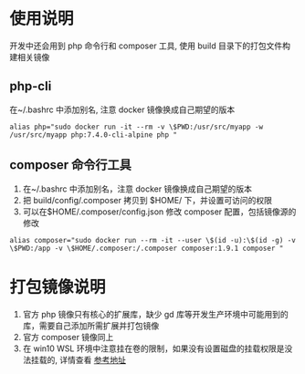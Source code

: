 # 使用说明
开发中还会用到 php 命令行和 composer 工具, 使用 build 目录下的打包文件构建相关镜像
## php-cli
在~/.bashrc 中添加别名, 注意 docker 镜像换成自己期望的版本
```
alias php="sudo docker run -it --rm -v \$PWD:/usr/src/myapp -w /usr/src/myapp php:7.4.0-cli-alpine php "
```
## composer 命令行工具
1. 在~/.bashrc 中添加别名，注意 docker 镜像换成自己期望的版本  
2. 把 build/config/.composer 拷贝到 $HOME/ 下，并设置可访问的权限
3. 可以在$HOME/.composer/config.json 修改 composer 配置，包括镜像源的修改
```
alias composer="sudo docker run --rm -it --user \$(id -u):\$(id -g) -v \$PWD:/app -v \$HOME/.composer:/.composer composer:1.9.1 composer "
```

# 打包镜像说明
1. 官方 php 镜像只有核心的扩展库，缺少 gd 库等开发生产环境中可能用到的库，需要自己添加所需扩展并打包镜像
2. 官方 composer 镜像同上
3. 在 win10 WSL 环境中注意挂在卷的限制，如果没有设置磁盘的挂载权限是没法挂载的, 详情查看 [参考地址](https://nickjanetakis.com/blog/setting-up-docker-for-windows-and-wsl-to-work-flawlessly#ensure-volume-mounts-work)
